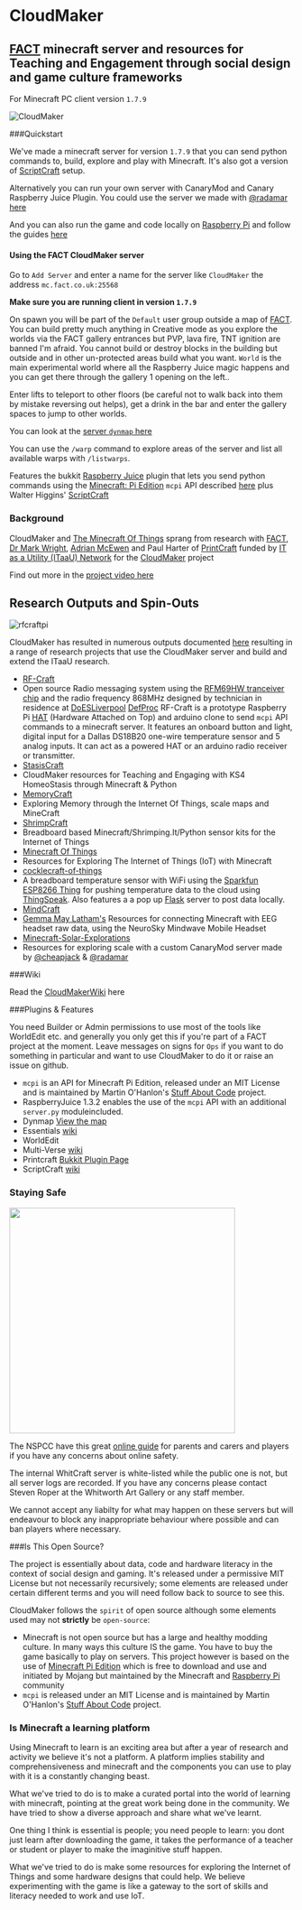 # CloudMaker

## [FACT](http://fact.co.uk) minecraft server and resources for Teaching and Engagement through social design and game culture frameworks

For Minecraft PC client version `1.7.9` 

![CloudMaker](https://github.com/cheapjack/cheapjack.github.io/blob/master/tumblr_files/Cloudmaker.png)

###Quickstart

We've made a minecraft server for version `1.7.9` that you can send python commands to, build, explore and play with Minecraft. It's also got a version of [ScriptCraft](http://scriptcraftjs.org/) setup.

Alternatively you can run your own server with CanaryMod and Canary Raspberry Juice Plugin. You could use the server we made with [@radamar](https://twitter.com/@radamar) [here](https://github.com/radames/Minecraft-Solar-Explorations/tree/atomic)

And you can also run the game and code locally on [Raspberry Pi](http://pi.minecraft.net/) and follow the guides [here](https://www.raspberrypi.org/learning/getting-started-with-minecraft-pi/)

#### Using the FACT CloudMaker server

Go to `Add Server` and enter a name for the server like `CloudMaker` the address `mc.fact.co.uk:25568`

**Make sure you are running client in version `1.7.9`**

On spawn you will be part of the `Default` user group outside a map of [FACT](http://fact.co.uk/). You can build pretty much anything in Creative mode as you explore the worlds via the FACT gallery entrances but PVP, lava fire, TNT ignition are banned I'm afraid. You cannot build or destroy blocks in the building but outside and in other un-protected areas build what you want. `World` is the main experimental world where all the Raspberry Juice magic happens and you can get there through the gallery 1 opening on the left..

Enter lifts to teleport to other floors (be careful not to walk back into them by mistake reversing out helps), get a drink in the bar and enter the gallery spaces to jump to other worlds.

You can look at the [server `dynmap` here](http://mc.fact.co.uk:8124)

You can use the `/warp` command to explore areas of the server and list all available warps with `/listwarps`.

Features the bukkit [Raspberry Juice](https://github.com/martinohanlon/CanaryRaspberryJuice) plugin that lets you send python commands using the [Minecraft: Pi Edition](http://pi.minecraft.net/) `mcpi` API described [here](https://github.com/martinohanlon/Minecraft-Pi-API)  plus Walter Higgins' [ScriptCraft](https://github.com/walterhiggins/ScriptCraft)

### Background

CloudMaker and [The Minecraft Of Things](http://minecraftofthings.tumblr.com) sprang from research with [FACT](http://fact.co.uk/), [Dr Mark Wright](https://twitter.com/dr_mark_wright), [Adrian McEwen](http://www.mcqn.com/) and Paul Harter of [PrintCraft](http://www.printcraft.org/) funded by [IT as a Utility (ITaaU) Network](http://www.itutility.ac.uk) for the [CloudMaker](http://www.fact.co.uk/projects/cloudmaker-making-minecraft-real.aspx) project

Find out more in the [project video here](https://vimeo.com/92258008)

## Research Outputs and Spin-Outs

![rfcraftpi](https://cloud.githubusercontent.com/assets/128456/11501525/b5ac718a-982c-11e5-957e-e393b6b7c2ae.png)

CloudMaker has resulted in numerous outputs documented [here](https://github.com/cheapjack/CloudMaker/blob/master/EverythingMinecraft.md) resulting in a range of research projects that use the CloudMaker server and build and extend the ITaaU research.

 * [RF-Craft](https://github.com/cheapjack/RF-Craft)
  * Open source Radio messaging system using the [RFM69HW tranceiver chip](https://lowpowerlab.com/shop/rfm69hw) and the radio frequency 868MHz designed by technician in residence at [DoESLiverpool](http://doesliverpool.com) [DefProc](http://www.deferredprocrastination.co.uk/) RF-Craft is a prototype Raspberry Pi [HAT](https://github.com/raspberrypi/hats) (Hardware Attached on Top) and arduino clone to send `mcpi` API  commands to a minecraft server. It features an onboard button and light, digital input for a Dallas DS18B20 one-wire temperature sensor and 5 analog inputs. It can act as a powered HAT or an arduino radio receiver or transmitter.
 * [StasisCraft](https://github.com/cheapjack/StasisCraft)
  * CloudMaker resources for Teaching and Engaging with KS4 HomeoStasis through Minecraft & Python
 * [MemoryCraft](https://github.com/cheapjack/MemoryCraft)
  * Exploring Memory through the Internet Of Things, scale maps and MineCraft
 * [ShrimpCraft](https://github.com/cheapjack/ShrimpCraft)
  * Breadboard based Minecraft/Shrimping.It/Python sensor kits for the Internet of Things
 * [Minecraft Of Things](https://github.com/cheapjack/MoT)
  * Resources for Exploring The Internet of Things (IoT) with Minecraft 
 * [cocklecraft-of-things](https://github.com/mcqn/cocklecraft-of-things)
  * A breadboard temperature sensor with WiFi using the [Sparkfun ESP8266 Thing](https://www.sparkfun.com/products/13231) for pushing temperature data to the cloud using [ThingSpeak](https://thingspeak.com/). Also features a a pop up [Flask](http://flask.pocoo.org/) server to post data locally.   
 * [MindCraft](https://github.com/cheapjack/MindCraft)
  * [Gemma May Latham's](http://gemmamaylatham.co.uk/) Resources for connecting Minecraft with EEG headset raw data, using the NeuroSky Mindwave Mobile Headset 
 * [Minecraft-Solar-Explorations](https://github.com/radames/Minecraft-Solar-Explorations)
  * Resources for exploring scale with a custom CanaryMod server made by [@cheapjack](https://twitter.com/cheapjack) & [@radamar](https://twitter.com/cheapjack)

###Wiki

Read the [CloudMakerWiki](https://github.com/cheapjack/CloudMaker/wiki) here

###Plugins & Features

You need Builder or Admin permissions to use most of the tools like WorldEdit etc. and generally you only get this if you're part of a FACT project at the moment. Leave messages on signs for `Ops` if you want to do something in particular and want to use CloudMaker to do it or raise an issue on github.

 * `mcpi` is an API for Minecraft Pi Edition, released under an MIT License and is maintained by Martin O'Hanlon's [Stuff About Code](http://www.stuffaboutcode.com/p/minecraft.html) project.
 * RaspberryJuice 1.3.2 enables the use of the `mcpi` API with an additional `server.py` moduleincluded.
 * Dynmap  [View the map](http://mc.fact.co.uk:8124)
 * Essentials [wiki](wiki.mc-ess.net)
 * WorldEdit
 * Multi-Verse [wiki](https://github.com/Multiverse/Multiverse-Core/wiki/basics)
 * Printcraft [Bukkit Plugin Page](http://dev.bukkit.org/bukkit-plugins/printbot/)
 * ScriptCraft [wiki](https://github.com/walterhiggins/ScriptCraft/blob/master/docs/YoungPersonsGuideToProgrammingMinecraft.md)

### Staying Safe

<img src="https://www.nspcc.org.uk/globalassets/for-go-live-images/o2-partnership/minecraft-cta-v4.png?width=400&mode=crop&anchor=middlecenter" width="400">

The NSPCC have this great [online guide](https://www.nspcc.org.uk/preventing-abuse/keeping-children-safe/online-safety/minecraft-a-parents-guide) for parents and carers and players if you have any concerns about online safety.

The internal WhitCraft server is white-listed while the public one is not, but all server logs are recorded. If you have any concerns please contact Steven Roper at the Whitworth Art Gallery or any staff member.

We cannot accept any liabilty for what may happen on these servers but will endeavour to block any inappropriate behaviour where possible and can ban players where necessary.


###Is This Open Source?

The project is essentially about data, code and hardware literacy in the context of social design and gaming. It's released under a permissive MIT License but not necessarily recursively; some elements are released under certain different terms and you will need follow back to source to see this.

CloudMaker follows the `spirit` of open source although some elements used may not **strictly** be `open-source`: 

 * Minecraft is not open source but has a large and healthy modding culture. In many ways this culture IS the game. You have to buy the game basically to play on servers. This project however is based on the use of [Minecraft Pi Edition](http://pi.minecraft.net/?page_id=14) which is free to download and use and initiated by Mojang but maintained by the Minecraft and [Raspberry Pi](http://elinux.org/RPi_Hub) community
 * `mcpi` is released under an MIT License and is maintained by Martin O'Hanlon's [Stuff About Code](http://www.stuffaboutcode.com/p/minecraft.html) project.

### Is Minecraft a learning platform

Using Minecraft to learn is an exciting area but after a year of research and activity we believe it's not a platform. A platform implies stability and comprehensiveness and minecraft and the components you can use to play with it is a constantly changing beast.

What we've tried to do is to make a curated portal into the world of learning  with minecraft, pointing at the great work being done in the community. We have tried to show a diverse approach and share what we've learnt.

One thing I think is essential is people; you need people to learn: you dont just learn after downloading the game, it takes the performance of a teacher or student or player to make the imaginitive stuff happen.

What we've tried to do is make some resources for exploring the Internet of Things and some hardware designs that could help. We believe experimenting with the game is like a gateway to the sort of skills and literacy needed to work and use IoT.
 
